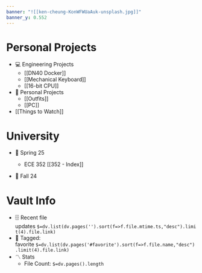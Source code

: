 ```yaml
---
banner: "![[ken-cheung-KonWFWUaAuk-unsplash.jpg]]"
banner_y: 0.552
---
```

# Personal Projects

- 💻 Engineering Projects
    - [[DN40 Docker]]
    - [[Mechanical Keyboard]]
    - [[16-bit CPU]]
- 👔 Personal Projects
	- [[Outfits]]
	- [[PC]]
- [[Things to Watch]]

# University

- 🌷 Spring 25
	- ECE 352 [[352 - Index]]
    
- 🍂 Fall 24


# Vault Info

- 🗄️ Recent file updates `$=dv.list(dv.pages('').sort(f=>f.file.mtime.ts,"desc").limit(4).file.link)`
- 🔖 Tagged: favorite `$=dv.list(dv.pages('#favorite').sort(f=>f.file.name,"desc").limit(4).file.link)`
- 〽️ Stats
    - File Count: `$=dv.pages().length`